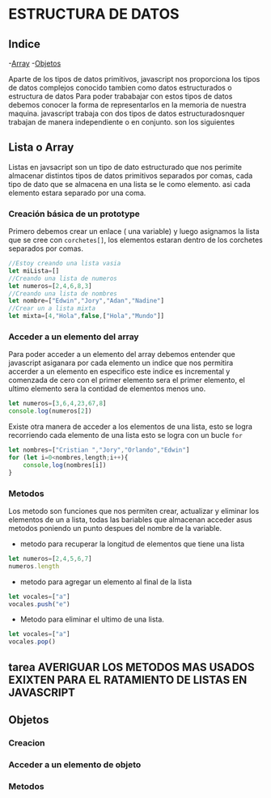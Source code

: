 # ESTRUCTURA DE DATOS
## Indice
-[Array](#lista-o-array)
-[Objetos](#objetos)

Aparte de los tipos de datos primitivos, javascript nos  proporciona los tipos de datos complejos conocido tambien como datos estructurados o estructura de datos
Para poder trababajar con estos tipos de datos debemos conocer la forma de representarlos en la memoria de nuestra maquina.
javascript trabaja con dos tipos de datos estructuradosnquer trabajan de manera independiente o en conjunto.
son los siguientes
## Lista o Array
Listas  en javsacript son un tipo de dato estructurado que nos perimite almacenar distintos tipos de datos primitivos separados por comas, cada tipo de dato que se almacena en una lista se le como elemento.
asi cada elemento estara separado por una coma.
### Creación básica de un prototype
Primero debemos crear un enlace ( una variable) y luego asignamos la lista que se cree con `corchetes[]`, los  elementos estaran dentro de los corchetes separados por comas.
```js
//Estoy creando una lista vasia
let miLista=[]
//Creando una lista de numeros
let numeros=[2,4,6,8,3]
//Creando una lista de nombres
let nombre=["Edwin","Jory","Adan","Nadine"]
//Crear un a lista mixta
let mixta=[4,"Hola",false,["Hola","Mundo"]]
```

### Acceder a un elemento del array
Para poder acceder a un elemento del array debemos entender que javascript asiganara por cada elemento un  indice que nos permitira accerder a un elemento en especifico este indice es incremental y comenzada de cero con el primer elemento sera el primer elemento, el ultimo elemento sera la contidad de elementos menos uno.

```js
let numeros=[3,6,4,23,67,8]
console.log(numeros[2])
```
Existe otra manera de acceder a los elementos de una lista, esto se logra recorriendo cada elemento de una lista esto se logra con un bucle `for`
```js
let nombres=["Cristian ","Jory","Orlando","Edwin"]
for (let i=0<nombres,length;i++){
    console,log(nombres[i])
}
```
### Metodos
Los metodo son funciones que nos permiten crear, actualizar y eliminar los elementos de un a lista, todas las bariables que almacenan acceder asus metodos poniendo un punto despues del nombre de la variable.

- metodo para recuperar la longitud de elementos que tiene  una lista
```js
let numeros=[2,4,5,6,7]
numeros.length
```
- metodo para agregar un elemento al final de la lista
```js
let vocales=["a"]
vocales.push("e")
```
- Metodo para eliminar el ultimo de una lista.
```js
let vocales=["a"]
vocales.pop()
```
## tarea  AVERIGUAR LOS METODOS MAS USADOS  EXIXTEN PARA EL RATAMIENTO DE LISTAS  EN JAVASCRIPT
## Objetos
### Creacion
### Acceder a un elemento de objeto
### Metodos